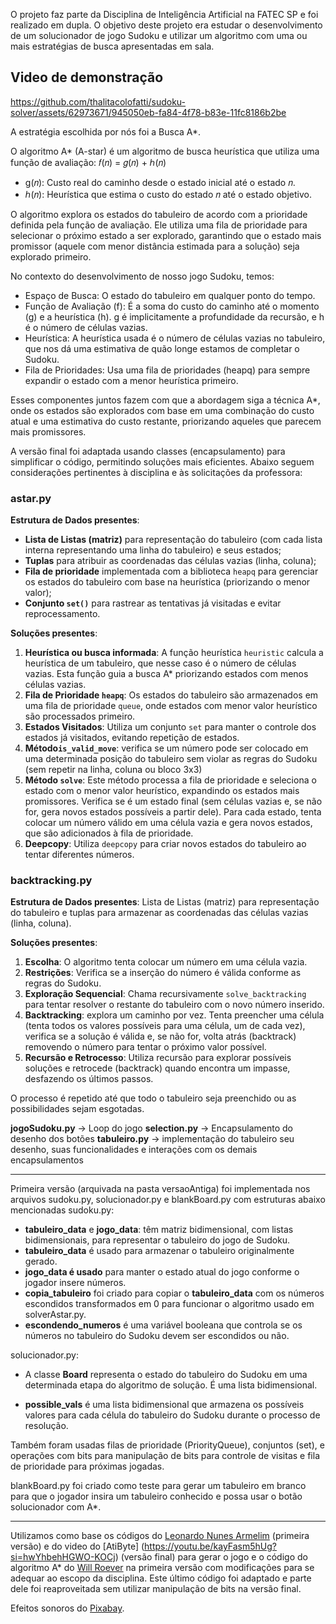 O projeto faz parte da Disciplina de Inteligência Artificial na FATEC SP e foi realizado em dupla. 
O objetivo deste projeto era estudar o desenvolvimento de um solucionador de jogo Sudoku e utilizar um algoritmo com uma ou mais estratégias de busca apresentadas em sala. 

## Video de demonstração


https://github.com/thalitacolofatti/sudoku-solver/assets/62973671/945050eb-fa84-4f78-b83e-11fc8186b2be


A estratégia escolhida por nós foi a Busca A*.

O algoritmo A* (A-star) é um algoritmo de busca heurística que utiliza uma função de avaliação: 
            𝑓(𝑛) = 𝑔(𝑛) + ℎ(𝑛)
- g(𝑛): Custo real do caminho desde o estado inicial até o estado 𝑛.
- ℎ(𝑛): Heurística que estima o custo do estado 𝑛 até o estado objetivo.

O algoritmo explora os estados do tabuleiro de acordo com a prioridade definida pela função de avaliação. Ele utiliza uma fila de prioridade para selecionar o próximo estado a ser explorado, garantindo que o estado mais promissor (aquele com menor distância estimada para a solução) seja explorado primeiro.

No contexto do desenvolvimento de nosso jogo Sudoku, temos:

 - Espaço de Busca: O estado do tabuleiro em qualquer ponto do tempo.
 - Função de Avaliação (f): É a soma do custo do caminho até o momento (g) e a heurística (h). g é implicitamente a profundidade da recursão, e h é o número de células vazias.
 - Heurística: A heurística usada é o número de células vazias no tabuleiro, que nos dá uma estimativa de quão longe estamos de completar o Sudoku.
 - Fila de Prioridades: Usa uma fila de prioridades (heapq) para sempre expandir o estado com a menor heurística primeiro.

Esses componentes juntos fazem com que a abordagem siga a técnica A*, onde os estados são explorados com base em uma combinação do custo atual e uma estimativa do custo restante, priorizando aqueles que parecem mais promissores.

A versão final foi adaptada usando classes (encapsulamento) para simplificar o código, permitindo soluções mais eficientes. Abaixo seguem considerações pertinentes à disciplina e às solicitações da professora:

### astar.py

**Estrutura de Dados presentes**: 
 - **Lista de Listas (matriz)** para representação do tabuleiro (com cada lista interna representando uma linha do tabuleiro) e seus estados; 
 - **Tuplas** para atribuir as coordenadas das células vazias (linha, coluna);
 - **Fila de prioridade** implementada com a biblioteca `heapq` para gerenciar os estados do tabuleiro com base na heurística (priorizando o menor valor);
 - **Conjunto `set()`**  para rastrear as tentativas já visitadas e evitar reprocessamento.

**Soluções presentes**:

1. **Heurística ou busca informada**: A função heurística `heuristic` calcula a heurística de um tabuleiro, que nesse caso é o número de células vazias. Esta função guia a busca A* priorizando estados com menos células vazias.
2. **Fila de Prioridade `heapq`**: Os estados do tabuleiro são armazenados em uma fila de prioridade `queue`, onde estados com menor valor heurístico são processados primeiro.
3. **Estados Visitados**: Utiliza um conjunto `set` para manter o controle dos estados já visitados, evitando repetição de estados.
4. **Método`is_valid_move`**: verifica se um número pode ser colocado em uma determinada posição do tabuleiro sem violar as regras do Sudoku (sem repetir na linha, coluna ou bloco 3x3)
5. **Método `solve`**: Este método processa a fila de prioridade e seleciona o estado com o menor valor heurístico, expandindo os estados mais promissores. Verifica se é um estado final (sem células vazias e, se não for, gera novos estados possíveis a partir dele). Para cada estado, tenta colocar um número válido em uma célula vazia e gera novos estados, que são adicionados à fila de prioridade.
6. **Deepcopy**: Utiliza `deepcopy` para criar novos estados do tabuleiro ao tentar diferentes números.

### backtracking.py

**Estrutura de Dados presentes**: Lista de Listas (matriz) para representação do tabuleiro e tuplas para armazenar as coordenadas das células vazias (linha, coluna).

**Soluções presentes**:

1. **Escolha**: O algoritmo tenta colocar um número em uma célula vazia.
2. **Restrições**: Verifica se a inserção do número é válida conforme as regras do Sudoku.
3. **Exploração Sequencial**: Chama recursivamente `solve_backtracking` para tentar resolver o restante do tabuleiro com o novo número inserido. 
4. **Backtracking**: explora um caminho por vez. Tenta preencher uma célula (tenta todos os valores possíveis para uma célula, um de cada vez), verifica se a solução é válida e, se não for, volta atrás (backtrack) removendo o número para tentar o próximo valor possível.
5. **Recursão e Retrocesso**: Utiliza recursão para explorar possíveis soluções e retrocede (backtrack) quando encontra um impasse, desfazendo os últimos passos.

O processo é repetido até que todo o tabuleiro seja preenchido ou as possibilidades sejam esgotadas.

**jogoSudoku.py** -> Loop do jogo
**selection.py** -> Encapsulamento do desenho dos botões
**tabuleiro.py** -> implementação do tabuleiro seu desenho, suas funcionalidades e interações com os demais encapsulamentos

______________________

Primeira versão (arquivada na pasta versaoAntiga) foi implementada nos arquivos sudoku.py, solucionador.py e blankBoard.py com estruturas abaixo mencionadas
sudoku.py:
- **tabuleiro_data** e **jogo_data**:  têm matriz bidimensional, com listas bidimensionais, para representar o tabuleiro do jogo de Sudoku.
- **tabuleiro_data** é usado para armazenar o tabuleiro originalmente gerado.
- **jogo_data é usado** para manter o estado atual do jogo conforme o jogador insere números.
- **copia_tabuleiro** foi criado para copiar o **tabuleiro_data** com os números escondidos transformados em 0 para funcionar o algoritmo usado em solverAstar.py. 
- **escondendo_numeros** é uma variável booleana que controla se os números no tabuleiro do Sudoku devem ser escondidos ou não.

solucionador.py:
- A classe **Board** representa o estado do tabuleiro do Sudoku em uma determinada etapa do algoritmo de solução. É uma lista bidimensional.

- **possible_vals** é  uma lista bidimensional que armazena os possíveis valores para cada célula do tabuleiro do Sudoku durante o processo de resolução.

Também foram usadas filas de prioridade (PriorityQueue), conjuntos (set), e operações com bits para manipulação de bits para controle de visitas e fila de prioridade para próximas jogadas.

blankBoard.py foi criado como teste para gerar um tabuleiro em branco para que o jogador insira um tabuleiro conhecido e possa usar o botão solucionador com A*.
________________________

Utilizamos como base os códigos do [Leonardo Nunes Armelim](https://github.com/Leonardo-Nunes-Armelim/Bytes_Universe/tree/main/Python/004_Sudoku) (primeira versão) e do video do [AtiByte] (https://youtu.be/kayFasm5hUg?si=hwYhbehHGWO-KOCj) (versão final) para gerar o jogo e o código do algoritmo A* do [Will Roever](https://github.com/wroever/sudoku-solver/blob/master/solver.py) na primeira versão com modificações para se adequar ao escopo da disciplina. Este último código foi adaptado e parte dele foi reaproveitada sem utilizar manipulação de bits na versão final.

Efeitos sonoros do [Pixabay](https://pixabay.com/?utm_source=link-attribution&utm_medium=referral&utm_campaign=music&utm_content=40956).
